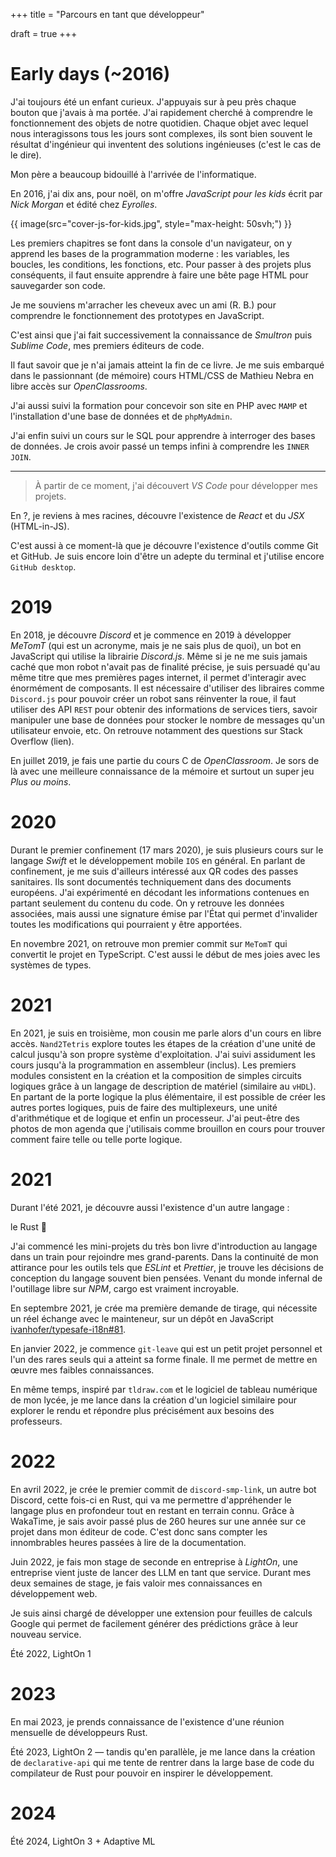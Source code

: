 +++
title = "Parcours en tant que développeur"

draft = true
+++

# Early days (~2016)

J'ai toujours été un enfant curieux. J'appuyais sur à peu près chaque bouton que j'avais à ma portée. J'ai rapidement cherché à comprendre le fonctionnement des objets de notre quotidien. Chaque objet avec lequel nous interagissons tous les jours sont complexes, ils sont bien souvent le résultat d'ingénieur qui inventent des solutions ingénieuses (c'est le cas de le dire).

Mon père a beaucoup bidouillé à l'arrivée de l'informatique. 

<!-- pre 10-ans, se renseigner parce que je ne sais rien en fait -->

En 2016, j'ai dix ans, pour noël, on m'offre _JavaScript pour les kids_ écrit par _Nick Morgan_ et édité chez _Eyrolles_.

{{ image(src="cover-js-for-kids.jpg", style="max-height: 50svh;") }}

Les premiers chapitres se font dans la console d'un navigateur, on y apprend les bases de la programmation moderne : les variables, les boucles, les conditions, les fonctions, etc. Pour passer à des projets plus conséquents, il faut ensuite apprendre à faire une bête page HTML pour sauvegarder son code.

Je me souviens m'arracher les cheveux avec un ami (R. B.) pour comprendre le fonctionnement des prototypes en JavaScript.

C'est ainsi que j'ai fait successivement la connaissance de *Smultron* puis *Sublime Code*, mes premiers éditeurs de code.

Il faut savoir que je n'ai jamais atteint la fin de ce livre. Je me suis embarqué dans le passionnant (de mémoire) cours HTML/CSS de Mathieu Nebra en libre accès sur *OpenClassrooms*.

<!-- TODO: insert old html page screenshots, or even link the website -->

J'ai aussi suivi la formation pour concevoir son site en PHP avec `MAMP` et l'installation d'une base de données et de `phpMyAdmin`.

<!-- TODO: insert php website screenshots -->

J'ai enfin suivi un cours sur le SQL pour apprendre à interroger des bases de données. Je crois avoir passé un temps infini à comprendre les `INNER JOIN`.

---

> À partir de ce moment, j'ai découvert *VS Code* pour développer mes projets.

En ?, je reviens à mes racines, découvre l'existence de *React* et du *JSX* (HTML-in-JS).

C'est aussi à ce moment-là que je découvre l'existence d'outils comme Git et GitHub. Je suis encore loin d'être un adepte du terminal et j'utilise encore `GitHub desktop`.

# 2019

En 2018, je découvre *Discord* et je commence en 2019 à développer *MeTomT* (qui est un acronyme, mais je ne sais plus de quoi), un bot en JavaScript qui utilise la librairie *Discord.js*.
Même si je ne me suis jamais caché que mon robot n'avait pas de finalité précise, je suis persuadé qu'au même titre que mes premières pages internet, il permet d'interagir avec énormément de composants. Il est nécessaire d'utiliser des libraires comme `Discord.js` pour pouvoir créer un robot sans réinventer la roue, il faut utiliser des API `REST` pour obtenir des informations de services tiers, savoir manipuler une base de données pour stocker le nombre de messages qu'un utilisateur envoie, etc.
On retrouve notamment des questions sur Stack Overflow (lien).

En juillet 2019, je fais une partie du cours C de *OpenClassroom*. Je sors de là avec une meilleure connaissance de la mémoire et surtout un super jeu *Plus ou moins*.

# 2020

Durant le premier confinement (17 mars 2020), je suis plusieurs cours sur le langage *Swift* et le développement mobile `IOS` en général.
En parlant de confinement, je me suis d'ailleurs intéressé aux QR codes des passes sanitaires. Ils sont documentés techniquement dans des documents européens. J'ai expérimenté en décodant les informations contenues en partant seulement du contenu du code. On y retrouve les données associées, mais aussi une signature émise par l'État qui permet d'invalider toutes les modifications qui pourraient y être apportées.

En novembre 2021, on retrouve mon premier commit sur `MeTomT` qui convertit le projet en TypeScript. C'est aussi le début de mes joies avec les systèmes de types.

# 2021

En 2021, je suis en troisième, mon cousin me parle alors d'un cours en libre accès. `Nand2Tetris` explore toutes les étapes de la création d'une unité de calcul jusqu'à son propre système d'exploitation. J'ai suivi assidument les cours jusqu'à la programmation en assembleur (inclus). Les premiers modules consistent en la création et la composition de simples circuits logiques grâce à un langage de description de matériel (similaire au `vHDL`). En partant de la porte logique la plus élémentaire, il est possible de créer les autres portes logiques, puis de faire des multiplexeurs, une unité d'arithmétique et de logique et enfin un processeur.
J'ai peut-être des photos de mon agenda que j'utilisais comme brouillon en cours pour trouver comment faire telle ou telle porte logique.

# 2021

Durant l'été 2021, je découvre aussi l'existence d'un autre langage :

le Rust :crab:

J'ai commencé les mini-projets du très bon livre d'introduction au langage dans un train pour rejoindre mes grand-parents. Dans la continuité de mon attirance pour les outils tels que *ESLint* et *Prettier*, je trouve les décisions de conception du langage souvent bien pensées. Venant du monde infernal de l'outillage libre sur *NPM*, cargo est vraiment incroyable.

En septembre 2021, je crée ma première demande de tirage, qui nécessite un réel échange avec le mainteneur, sur un dépôt en JavaScript [ivanhofer/typesafe-i18n#81](https://github.com/ivanhofer/typesafe-i18n/pull/81).

En janvier 2022, je commence `git-leave` qui est un petit projet personnel et l'un des rares seuls qui a atteint sa forme finale. Il me permet de mettre en œuvre mes faibles connaissances.

En même temps, inspiré par `tldraw.com` et le logiciel de tableau numérique de mon lycée, je me lance dans la création d'un logiciel similaire pour explorer le rendu et répondre plus précisément aux besoins des professeurs.

# 2022

En avril 2022, je crée le premier commit de `discord-smp-link`, un autre bot Discord, cette fois-ci en Rust, qui va me permettre d'appréhender le langage plus en profondeur tout en restant en terrain connu. Grâce à WakaTime, je sais avoir passé plus de 260 heures sur une année sur ce projet dans mon éditeur de code. C'est donc sans compter les innombrables heures passées à lire de la documentation.


Juin 2022, je fais mon stage de seconde en entreprise à _LightOn_, une entreprise vient juste de lancer des LLM en tant que service. Durant mes deux semaines de stage, je fais valoir mes connaissances en développement web.

Je suis ainsi chargé de développer une extension pour feuilles de calculs Google qui permet de facilement générer des prédictions grâce à leur nouveau service.

Été 2022, LightOn 1

# 2023

En mai 2023, je prends connaissance de l'existence d'une réunion mensuelle de développeurs Rust.

Été 2023, LightOn 2 — tandis qu'en parallèle, je me lance dans la création de `declarative-api` qui me tente de rentrer dans la large base de code du compilateur de Rust pour pouvoir en inspirer le développement.

# 2024

Été 2024, LightOn 3 + Adaptive ML

